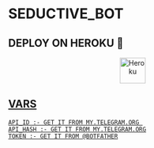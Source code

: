 # SEDUCTIVE_BOT



## DEPLOY ON HEROKU 🚀

<p align="center"><a href="https://heroku.com/deploy?template=https://github.com/ARUACK/SEDUCTIVE_BOT"><img align="center" alt="Heroku" width="52px" src="https://www.nicepng.com/png/full/223-2233246_heroku-logo-salesforce-heroku.png"></p>
 




## VARS

```
API_ID :- GET IT FROM MY.TELEGRAM.ORG 
API_HASH :- GET IT FROM MY.TELEGRAM.ORG
TOKEN :- GET IT FROM @BOTFATHER
```
